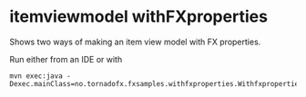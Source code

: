 # itemviewmodel withFXproperties

Shows two ways of making an item view model with FX properties. 

Run either from an IDE or with
````
mvn exec:java -Dexec.mainClass=no.tornadofx.fxsamples.withfxproperties.WithfxpropertiesAppKt
````
